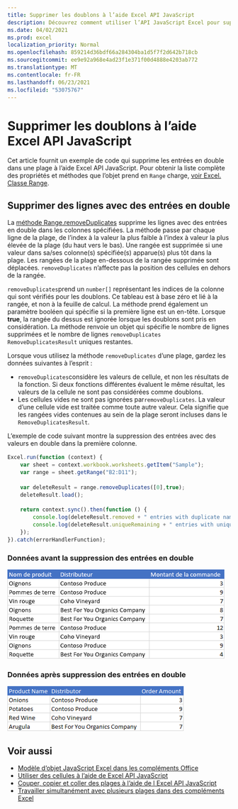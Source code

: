 ```yaml
---
title: Supprimer les doublons à l’aide Excel API JavaScript
description: Découvrez comment utiliser l’API JavaScript Excel pour supprimer les doublons.
ms.date: 04/02/2021
ms.prod: excel
localization_priority: Normal
ms.openlocfilehash: 859214d36bdf66a284304ba1d5f7f2d642b718cb
ms.sourcegitcommit: ee9e92a968e4ad23f1e371f00d4888e4203ab772
ms.translationtype: MT
ms.contentlocale: fr-FR
ms.lasthandoff: 06/23/2021
ms.locfileid: "53075767"
---
```

# <a name="remove-duplicates-using-the-excel-javascript-api"></a>Supprimer les doublons à l’aide Excel API JavaScript

Cet article fournit un exemple de code qui supprime les entrées en double dans une plage à l’aide Excel API JavaScript. Pour obtenir la liste complète des propriétés et méthodes que l’objet prend en `Range` charge, [voir Excel. Classe Range](/javascript/api/excel/excel.range).

## <a name="remove-rows-with-duplicate-entries"></a>Supprimer des lignes avec des entrées en double

La [méthode Range.removeDuplicates](/javascript/api/excel/excel.range#removeduplicates-columns--includesheader-) supprime les lignes avec des entrées en double dans les colonnes spécifiées. La méthode passe par chaque ligne de la plage, de l’index à la valeur la plus faible à l’index à valeur la plus élevée de la plage (du haut vers le bas). Une rangée est supprimée si une valeur dans sa/ses colonne(s) spécifiée(s) apparue(s) plus tôt dans la plage. Les rangées de la plage en-dessous de la rangée supprimée sont déplacées. `removeDuplicates` n’affecte pas la position des cellules en dehors de la rangée.

`removeDuplicates`prend un `number[]` représentant les indices de la colonne qui sont vérifiés pour les doublons. Ce tableau est à base zéro et lié à la rangée, et non à la feuille de calcul. La méthode prend également un paramètre booléen qui spécifie si la première ligne est un en-tête. Lorsque **true**, la rangée du dessus est ignorée lorsque les doublons sont pris en considération. La méthode renvoie un objet qui spécifie le nombre de lignes supprimées et le nombre de lignes `removeDuplicates` `RemoveDuplicatesResult` uniques restantes.

Lorsque vous utilisez la méthode `removeDuplicates` d’une plage, gardez les données suivantes à l’esprit :

- `removeDuplicates`considère les valeurs de cellule, et non les résultats de la fonction. Si deux fonctions différentes évaluent le même résultat, les valeurs de la cellule ne sont pas considérées comme doublons.
- Les cellules vides ne sont pas ignorées par`removeDuplicates`. La valeur d’une cellule vide est traitée comme toute autre valeur. Cela signifie que les rangées vides contenues au sein de la plage seront incluses dans le `RemoveDuplicatesResult`.

L’exemple de code suivant montre la suppression des entrées avec des valeurs en double dans la première colonne.

```js
Excel.run(function (context) {
    var sheet = context.workbook.worksheets.getItem("Sample");
    var range = sheet.getRange("B2:D11");

    var deleteResult = range.removeDuplicates([0],true);
    deleteResult.load();

    return context.sync().then(function () {
        console.log(deleteResult.removed + " entries with duplicate names removed.");
        console.log(deleteResult.uniqueRemaining + " entries with unique names remain in the range.");
    });
}).catch(errorHandlerFunction);
```

### <a name="data-before-duplicate-entries-are-removed"></a>Données avant la suppression des entrées en double

![Données dans Excel méthode de suppression des doublons de la plage a été exécuté.](../images/excel-ranges-remove-duplicates-before.png)

### <a name="data-after-duplicate-entries-are-removed"></a>Données après suppression des entrées en double

![Données dans Excel une fois que la méthode des doublons de suppression de plage a été exécuté.](../images/excel-ranges-remove-duplicates-after.png)

## <a name="see-also"></a>Voir aussi

- [Modèle d’objet JavaScript Excel dans les compléments Office](excel-add-ins-core-concepts.md)
- [Utiliser des cellules à l’aide de Excel API JavaScript](excel-add-ins-cells.md)
- [Couper, copier et coller des plages à l’aide de l Excel API JavaScript](excel-add-ins-ranges-cut-copy-paste.md)
- [Travailler simultanément avec plusieurs plages dans des compléments Excel](excel-add-ins-multiple-ranges.md)
